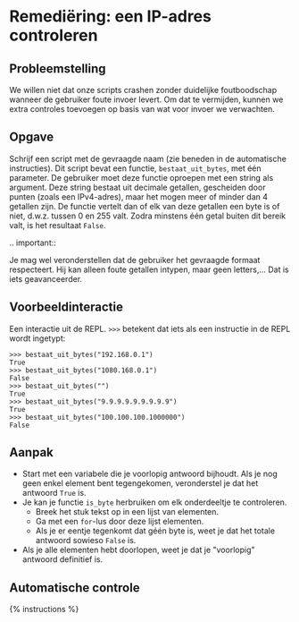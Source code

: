 # Remediëring: een IP-adres controleren

## Probleemstelling
We willen niet dat onze scripts crashen zonder duidelijke foutboodschap wanneer de gebruiker foute invoer levert. Om dat te vermijden, kunnen we extra controles toevoegen op basis van wat voor invoer we verwachten.

## Opgave
Schrijf een script met de gevraagde naam (zie beneden in de automatische instructies). Dit script bevat een functie, `bestaat_uit_bytes`, met één parameter. De gebruiker moet deze functie oproepen met een string als argument. Deze string bestaat uit decimale getallen, gescheiden door punten (zoals een IPv4-adres), maar het mogen meer of minder dan 4 getallen zijn. De functie vertelt dan of elk van deze getallen een byte is of niet, d.w.z. tussen 0 en 255 valt. Zodra minstens één getal buiten dit bereik valt, is het resultaat `False`.

.. important::

   Je mag wel veronderstellen dat de gebruiker het gevraagde formaat respecteert. Hij kan alleen foute getallen intypen, maar geen letters,... Dat is iets geavanceerder.

## Voorbeeldinteractie

Een interactie uit de REPL. `>>>` betekent dat iets als een instructie in de REPL wordt ingetypt:

```
>>> bestaat_uit_bytes("192.168.0.1")
True
>>> bestaat_uit_bytes("1080.168.0.1")
False
>>> bestaat_uit_bytes("")
True
>>> bestaat_uit_bytes("9.9.9.9.9.9.9.9.9")
True
>>> bestaat_uit_bytes("100.100.100.1000000")
False
```

## Aanpak
- Start met een variabele die je voorlopig antwoord bijhoudt. Als je nog geen enkel element bent tegengekomen, veronderstel je dat het antwoord `True` is.
- Je kan je functie `is_byte` herbruiken om elk onderdeeltje te controleren.
  - Breek het stuk tekst op in een lijst van elementen.
  - Ga met een `for`-lus door deze lijst elementen.
  - Als je er eentje tegenkomt dat géén byte is, weet je dat het totale antwoord sowieso `False` is.
- Als je alle elementen hebt doorlopen, weet je dat je "voorlopig" antwoord definitief is.

## Automatische controle
{% instructions %}
